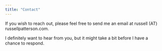 ```yaml
---
title: "Contact"
---
```


If you wish to reach out, please feel free to send me an email at russell (AT) russellpatterson.com.

I definitely want to hear from you, but it might take a bit before I have a chance to respond.